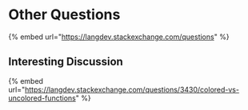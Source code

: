 # Other Questions

{% embed url="https://langdev.stackexchange.com/questions" %}

## Interesting Discussion

{% embed url="https://langdev.stackexchange.com/questions/3430/colored-vs-uncolored-functions" %}

